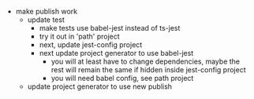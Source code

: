 - make publish work
  - update test
    - make tests use babel-jest instead of ts-jest
    - try it out in 'path' project
    - next, update jest-config project
    - next update project generator to use babel-jest
      - you will at least have to change dependencies, maybe the rest will remain the same if hidden inside jest-config project
      - you will need babel config, see path project
  - update project generator to use new publish